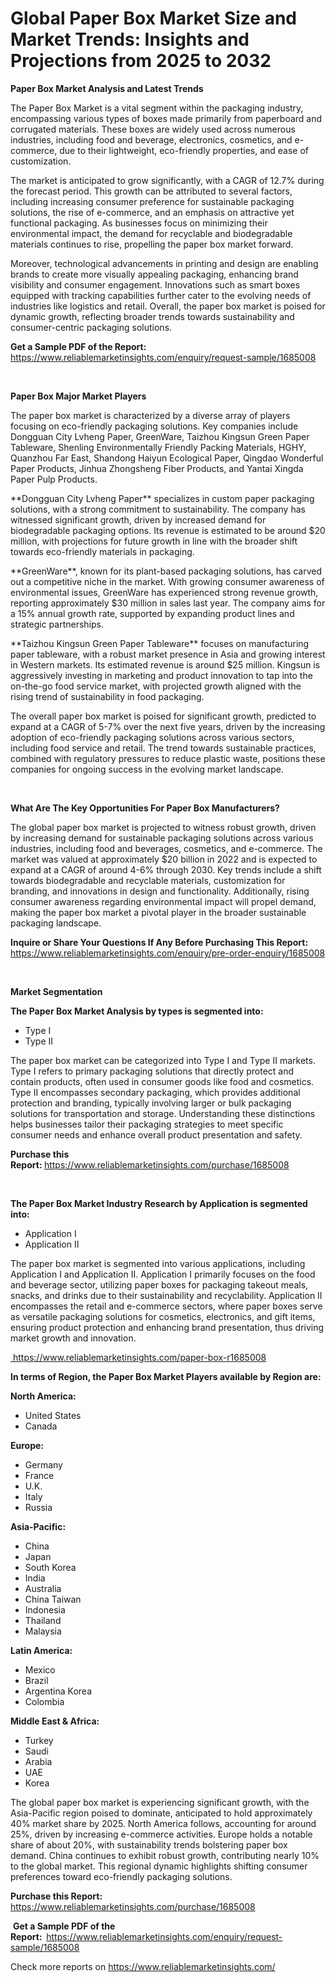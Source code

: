 <p><h1>Global Paper Box Market Size and Market Trends: Insights and Projections from 2025 to 2032</h1></p><p><strong>Paper Box Market Analysis and Latest Trends</strong></p>
<p><p>The Paper Box Market is a vital segment within the packaging industry, encompassing various types of boxes made primarily from paperboard and corrugated materials. These boxes are widely used across numerous industries, including food and beverage, electronics, cosmetics, and e-commerce, due to their lightweight, eco-friendly properties, and ease of customization. </p><p>The market is anticipated to grow significantly, with a CAGR of 12.7% during the forecast period. This growth can be attributed to several factors, including increasing consumer preference for sustainable packaging solutions, the rise of e-commerce, and an emphasis on attractive yet functional packaging. As businesses focus on minimizing their environmental impact, the demand for recyclable and biodegradable materials continues to rise, propelling the paper box market forward. </p><p>Moreover, technological advancements in printing and design are enabling brands to create more visually appealing packaging, enhancing brand visibility and consumer engagement. Innovations such as smart boxes equipped with tracking capabilities further cater to the evolving needs of industries like logistics and retail. Overall, the paper box market is poised for dynamic growth, reflecting broader trends towards sustainability and consumer-centric packaging solutions.</p></p>
<p><strong>Get a Sample PDF of the Report:&nbsp;</strong> <a href="https://www.reliablemarketinsights.com/enquiry/request-sample/1685008?utm_campaign=2214&utm_medium=2&utm_source=Github&utm_content=ia&utm_term=26032025&utm_id=paper-box">https://www.reliablemarketinsights.com/enquiry/request-sample/1685008</a></p>
<p>&nbsp;</p>
<p><strong>Paper Box Major Market Players</strong></p>
<p><p>The paper box market is characterized by a diverse array of players focusing on eco-friendly packaging solutions. Key companies include Dongguan City Lvheng Paper, GreenWare, Taizhou Kingsun Green Paper Tableware, Shenling Environmentally Friendly Packing Materials, HGHY, Quanzhou Far East, Shandong Haiyun Ecological Paper, Qingdao Wonderful Paper Products, Jinhua Zhongsheng Fiber Products, and Yantai Xingda Paper Pulp Products.</p><p>**Dongguan City Lvheng Paper** specializes in custom paper packaging solutions, with a strong commitment to sustainability. The company has witnessed significant growth, driven by increased demand for biodegradable packaging options. Its revenue is estimated to be around $20 million, with projections for future growth in line with the broader shift towards eco-friendly materials in packaging.</p><p>**GreenWare**, known for its plant-based packaging solutions, has carved out a competitive niche in the market. With growing consumer awareness of environmental issues, GreenWare has experienced strong revenue growth, reporting approximately $30 million in sales last year. The company aims for a 15% annual growth rate, supported by expanding product lines and strategic partnerships.</p><p>**Taizhou Kingsun Green Paper Tableware** focuses on manufacturing paper tableware, with a robust market presence in Asia and growing interest in Western markets. Its estimated revenue is around $25 million. Kingsun is aggressively investing in marketing and product innovation to tap into the on-the-go food service market, with projected growth aligned with the rising trend of sustainability in food packaging.</p><p>The overall paper box market is poised for significant growth, predicted to expand at a CAGR of 5-7% over the next five years, driven by the increasing adoption of eco-friendly packaging solutions across various sectors, including food service and retail. The trend towards sustainable practices, combined with regulatory pressures to reduce plastic waste, positions these companies for ongoing success in the evolving market landscape.</p></p>
<p>&nbsp;</p>
<p><strong>What Are The Key Opportunities For Paper Box Manufacturers?</strong></p>
<p><p>The global paper box market is projected to witness robust growth, driven by increasing demand for sustainable packaging solutions across various industries, including food and beverages, cosmetics, and e-commerce. The market was valued at approximately $20 billion in 2022 and is expected to expand at a CAGR of around 4-6% through 2030. Key trends include a shift towards biodegradable and recyclable materials, customization for branding, and innovations in design and functionality. Additionally, rising consumer awareness regarding environmental impact will propel demand, making the paper box market a pivotal player in the broader sustainable packaging landscape.</p></p>
<p><strong>Inquire or Share Your Questions If Any Before Purchasing This Report:</strong> <a href="https://www.reliablemarketinsights.com/enquiry/pre-order-enquiry/1685008?utm_campaign=2214&utm_medium=2&utm_source=Github&utm_content=ia&utm_term=26032025&utm_id=paper-box">https://www.reliablemarketinsights.com/enquiry/pre-order-enquiry/1685008</a></p>
<p>&nbsp;</p>
<p><strong>Market Segmentation</strong></p>
<p><strong>The Paper Box Market Analysis by types is segmented into:</strong></p>
<p><ul><li>Type I</li><li>Type II</li></ul></p>
<p><p>The paper box market can be categorized into Type I and Type II markets. Type I refers to primary packaging solutions that directly protect and contain products, often used in consumer goods like food and cosmetics. Type II encompasses secondary packaging, which provides additional protection and branding, typically involving larger or bulk packaging solutions for transportation and storage. Understanding these distinctions helps businesses tailor their packaging strategies to meet specific consumer needs and enhance overall product presentation and safety.</p></p>
<p><strong>Purchase this Report:&nbsp;</strong><a href="https://www.reliablemarketinsights.com/purchase/1685008?utm_campaign=2214&utm_medium=2&utm_source=Github&utm_content=ia&utm_term=26032025&utm_id=paper-box">https://www.reliablemarketinsights.com/purchase/1685008</a></p>
<p>&nbsp;</p>
<p><strong>The Paper Box Market Industry Research by Application is segmented into:</strong></p>
<p><ul><li>Application I</li><li>Application II</li></ul></p>
<p><p>The paper box market is segmented into various applications, including Application I and Application II. Application I primarily focuses on the food and beverage sector, utilizing paper boxes for packaging takeout meals, snacks, and drinks due to their sustainability and recyclability. Application II encompasses the retail and e-commerce sectors, where paper boxes serve as versatile packaging solutions for cosmetics, electronics, and gift items, ensuring product protection and enhancing brand presentation, thus driving market growth and innovation.</p></p>
<p><a href="https://www.reliablemarketinsights.com/paper-box-r1685008?utm_campaign=2214&utm_medium=2&utm_source=Github&utm_content=ia&utm_term=26032025&utm_id=paper-box">&nbsp;https://www.reliablemarketinsights.com/paper-box-r1685008</a></p>
<p><strong>In terms of Region, the Paper Box Market Players available by Region are:</strong></p>
<p>
    <p> <strong> North America: </strong>
        <ul>
            <li>United States</li>
            <li>Canada</li>
        </ul>
        </p> 
    <p> <strong> Europe: </strong>
        <ul>
            <li>Germany</li>
            <li>France</li>
            <li>U.K.</li>
            <li>Italy</li>
            <li>Russia</li>
        </ul>
        </p> 
    <p> <strong> Asia-Pacific: </strong>
        <ul>
            <li>China</li>
            <li>Japan</li>
            <li>South Korea</li>
            <li>India</li>
            <li>Australia</li>
            <li>China Taiwan</li>
            <li>Indonesia</li>
            <li>Thailand</li>
            <li>Malaysia</li>
        </ul>
        </p> 
    <p> <strong> Latin America: </strong>
        <ul>
            <li>Mexico</li>
            <li>Brazil</li>
            <li>Argentina Korea</li>
            <li>Colombia</li>
        </ul>
        </p> 
    <p> <strong> Middle East & Africa: </strong>
        <ul>
            <li>Turkey</li>
            <li>Saudi</li>
            <li>Arabia</li>
            <li>UAE</li>
            <li>Korea</li>
        </ul>
    </p>
    </p>
<p><p>The global paper box market is experiencing significant growth, with the Asia-Pacific region poised to dominate, anticipated to hold approximately 40% market share by 2025. North America follows, accounting for around 25%, driven by increasing e-commerce activities. Europe holds a notable share of about 20%, with sustainability trends bolstering paper box demand. China continues to exhibit robust growth, contributing nearly 10% to the global market. This regional dynamic highlights shifting consumer preferences toward eco-friendly packaging solutions.</p></p>
<p><strong>Purchase this Report: </strong><a href="https://www.reliablemarketinsights.com/purchase/1685008?utm_campaign=2214&utm_medium=2&utm_source=Github&utm_content=ia&utm_term=26032025&utm_id=paper-box">https://www.reliablemarketinsights.com/purchase/1685008</a></p>
<p>&nbsp;<strong>Get a Sample PDF of the Report:&nbsp;&nbsp;</strong><a href="https://www.reliablemarketinsights.com/enquiry/request-sample/1685008?utm_campaign=2214&utm_medium=2&utm_source=Github&utm_content=ia&utm_term=26032025&utm_id=paper-box">https://www.reliablemarketinsights.com/enquiry/request-sample/1685008</a></p>
<p><strong></strong></p>
<p>Check more reports on <a href="https://www.reliablemarketinsights.com/?utm_campaign=2214&utm_medium=2&utm_source=Github&utm_content=ia&utm_term=26032025&utm_id=paper-box">https://www.reliablemarketinsights.com/</a></p>